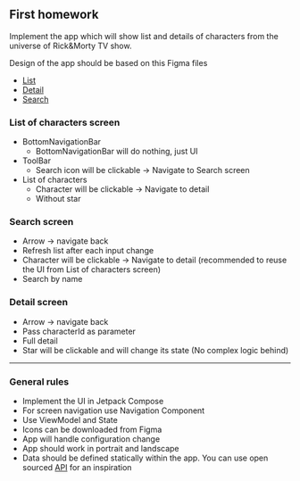 ## First homework

Implement the app which will show list and details of characters from the universe of Rick&Morty TV show.

Design of the app should be based on this Figma files

- [List](https://www.figma.com/file/0w76BZ8TviO2TQF84574Et/Rick-and-Morty-Test-Task-Design?node-id=0-1521&t=UQrfeRcqaj25xrKx-0)
- [Detail](https://www.figma.com/file/0w76BZ8TviO2TQF84574Et/Rick-and-Morty-Test-Task-Design?node-id=0-1041&t=UQrfeRcqaj25xrKx-0)
- [Search](https://www.figma.com/file/0w76BZ8TviO2TQF84574Et/Rick-and-Morty-Test-Task-Design?node-id=0-1317&t=UQrfeRcqaj25xrKx-0)

### List of characters screen

- BottomNavigationBar
    * BottomNavigationBar will do nothing, just UI
- ToolBar
    * Search icon will be clickable → Navigate to Search screen
- List of characters
    * Character will be clickable → Navigate to detail
    * Without star

### Search screen

- Arrow → navigate back
- Refresh list after each input change
- Character will be clickable → Navigate to detail (recommended to reuse the UI from List of characters screen)
- Search by name

### Detail screen

- Arrow → navigate back
- Pass characterId as parameter
- Full detail
- Star will be clickable and will change its state (No complex logic behind)
---

### General rules

- Implement the UI in Jetpack Compose
- For screen navigation use Navigation Component
- Use ViewModel and State
- Icons can be downloaded from Figma
- App will handle configuration change
- App should work in portrait and landscape
- Data should be defined statically within the app. You can use open sourced [API](https://rickandmortyapi.com/) for an inspiration
